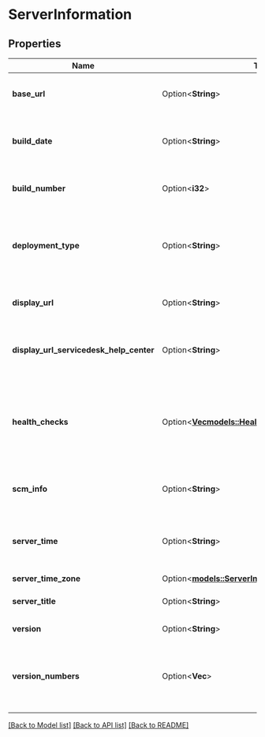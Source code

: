 # ServerInformation

## Properties

Name | Type | Description | Notes
------------ | ------------- | ------------- | -------------
**base_url** | Option<**String**> | The base URL of the Jira instance. | [optional]
**build_date** | Option<**String**> | The timestamp when the Jira version was built. | [optional]
**build_number** | Option<**i32**> | The build number of the Jira version. | [optional]
**deployment_type** | Option<**String**> | The type of server deployment. This is always returned as *Cloud*. | [optional]
**display_url** | Option<**String**> | The display URL of the Jira instance. | [optional]
**display_url_servicedesk_help_center** | Option<**String**> | The display URL of the Servicedesk Help Center. | [optional]
**health_checks** | Option<[**Vec<models::HealthCheckResult>**](HealthCheckResult.md)> | Jira instance health check results. Deprecated and no longer returned. | [optional]
**scm_info** | Option<**String**> | The unique identifier of the Jira version. | [optional]
**server_time** | Option<**String**> | The time in Jira when this request was responded to. | [optional]
**server_time_zone** | Option<[**models::ServerInformationServerTimeZone**](ServerInformation_serverTimeZone.md)> |  | [optional]
**server_title** | Option<**String**> | The name of the Jira instance. | [optional]
**version** | Option<**String**> | The version of Jira. | [optional]
**version_numbers** | Option<**Vec<i32>**> | The major, minor, and revision version numbers of the Jira version. | [optional]

[[Back to Model list]](../README.md#documentation-for-models) [[Back to API list]](../README.md#documentation-for-api-endpoints) [[Back to README]](../README.md)


